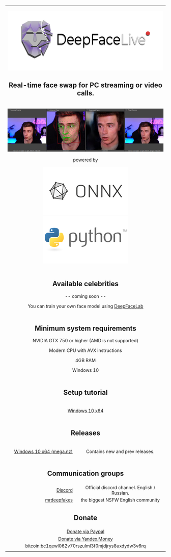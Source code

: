<table align="center" border="0">

<tr><td colspan=2 align="center">


![](doc/logo_deepfacelive.png)

## Real-time face swap for PC streaming or video calls.

</td></tr>
<tr><td colspan=2 align="center">

![](doc/swapshot.jpg)

powered by

![](doc/logo_onnx.png)
![](doc/logo_python.png)

</td></tr>
<tr><td colspan=2 align="center">

## Available celebrities

-- coming soon --

<!--
# ![](doc/logo_nvidia.png)

<img src="doc/Tom_Cruise.jpg"></img>

-->

You can train your own face model using <a href="https://github.com/iperov/DeepFaceLab">DeepFaceLab</a>

</td></tr>

<tr><td colspan=2 align="center">


## Minimum system requirements

NVIDIA  GTX 750 or higher (AMD is not supported)

Modern CPU with AVX instructions

4GB RAM

Windows 10


</td></tr>
<tr><td colspan=2 align="center">


## Setup tutorial

<tr><td colspan=2 align="center">

<a href="doc/setup_tutorial_windows/index.md">Windows 10 x64</a>

</td></tr>
<tr><td colspan=2 align="center">

## Releases

</td></tr>
<tr><td align="right">

<a href="https://mega.nz/folder/DsknAAZR#5QHzS2wGwLUu0ascNTBxbQ">Windows 10 x64 (mega.nz)</a>

</td><td align="center">Contains new and prev releases.</td></tr>

</td></tr>
<tr><td colspan=2 align="center">

## Communication groups

<tr><td align="right">
<a href="https://discord.gg/S2h7kPySQp">Discord</a>
</td><td align="center">Official discord channel. English / Russian.</td></tr>

<tr><td align="right">
<a href="https://mrdeepfakes.com/forums/">mrdeepfakes</a>
</td><td align="center">the biggest NSFW English community</td></tr>


</td></tr>
<tr><td colspan=2 align="center">

## Donate

</td></tr>
<tr><td colspan=2 align="center">
<a href="https://www.paypal.com/paypalme/DeepFaceLab">Donate via Paypal</a>
</td></tr>
<tr><td colspan=2 align="center">
<a href="https://money.yandex.ru/to/41001142318065">Donate via Yandex.Money</a>
</td></tr>
<tr><td colspan=2 align="center">
bitcoin:bc1qewl062v70rszulml3f0mjdjrys8uxdydw3v6rq
</td></tr>
<tr><td colspan=2 align="center">


<!--
    <a href="https://br-stone.online"><img src="doc/logo_barclay_stone.png"></img></a><a href="https://exmo.com"><img src="doc/logo_exmo.png"></img></a>

    presents 

    <tr><td align="right">


    <a href="">Windows (magnet link)</a>
    </td><td align="center">Latest release. Use torrent client to download.</td></tr>
    </tr>
-->

</table>



